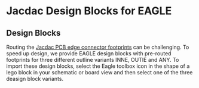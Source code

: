 # Jacdac Design Blocks for EAGLE


## Design Blocks

Routing the [Jacdac PCB edge connector footprints](https://github.com/microsoft/jacdac-ddk/tree/main/design/examples/eagle-library) can be challenging. To speed up design, we provide EAGLE design blocks with pre-routed footprints for three different outline variants INNE, OUTIE and ANY. To import these design blocks, select the Eagle toolbox icon in the shape of a lego block in your schematic or board view and then select one of the three deasign block variants. 
